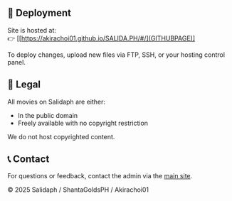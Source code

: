 
## 🚀 Deployment

Site is hosted at:  
👉 [[https://akirachoi01.github.io/SALIDA.PH/#/](GITHUBPAGE)]

To deploy changes, upload new files via FTP, SSH, or your hosting control panel.

## 📜 Legal

All movies on Salidaph are either:
- In the public domain
- Freely available with no copyright restriction

We do not host copyrighted content.

## 📞 Contact

For questions or feedback, contact the admin via the [main site](http://www.shantagoldsph.org/).

&copy; 2025 Salidaph / ShantaGoldsPH / Akirachoi01
